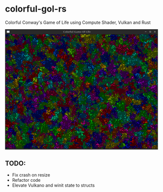 # colorful-gol-rs
Colorful Conway's Game of Life using Compute Shader, Vulkan and Rust

![Screenshot](https://raw.githubusercontent.com/funmaker/colorful-gol-rs/master/ss.png)

## TODO:

- Fix crash on resize
- Refactor code
- Elevate Vulkano and winit state to structs
